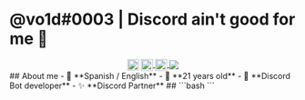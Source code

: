 # @vo1d#0003 | Discord ain't good for me 🥴
<center>
   <img align="center" alt="Anurag Hazra | CodeSandbox" width="20px" src="https://www.shareicon.net/data/512x512/2017/01/17/871956_flag_512x512.png" />
<a href="https://twitter.com/vo1d_dev">
  <img align="center" alt="vo1d | Twitter" width="21px" src="https://raw.githubusercontent.com/anuraghazra/anuraghazra/master/assets/twitter.svg" />
</a>
<a href="https://discord.bio/p/vo1d">
  <img align="center" alt="vo1d Discord" width="21px" src="https://raw.githubusercontent.com/anuraghazra/anuraghazra/master/assets/discord-round.svg" />
</a>
<img align="center" src="https://github-readme-stats.anuraghazra1.vercel.app/api?username=vo1d-dev&show_icons=true&include_all_commits=true&theme=material-palenight"/>
</center>
## About me
- 💬 **Spanish / English**
- 🍰 **21 years old**
- 🤖 **Discord Bot developer**
- ✨ **Discord Partner**
##
```bash
```
